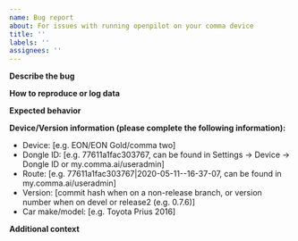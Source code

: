```yaml
---
name: Bug report
about: For issues with running openpilot on your comma device
title: ''
labels: ''
assignees: ''
---
```


**Describe the bug**

<!-- A clear and concise description of what the bug is. Add the `car bug` label for vehicle/brand specific bugs and the `bug` label for all other bugs. -->

**How to reproduce or log data**

<!-- Steps to reproduce the behavior. -->

**Expected behavior**

<!-- A clear and concise description of what you expected to happen. -->

**Device/Version information (please complete the following information):**
 - Device: [e.g. EON/EON Gold/comma two]
 - Dongle ID: [e.g. 77611a1fac303767, can be found in Settings -> Device -> Dongle ID or my.comma.ai/useradmin]
 - Route: [e.g. 77611a1fac303767|2020-05-11--16-37-07, can be found in my.comma.ai/useradmin]
 - Version: [commit hash when on a non-release branch, or version number when on devel or release2 (e.g. 0.7.6)]
 - Car make/model: [e.g. Toyota Prius 2016]

**Additional context**

<!-- Add any other context about the problem here. -->

